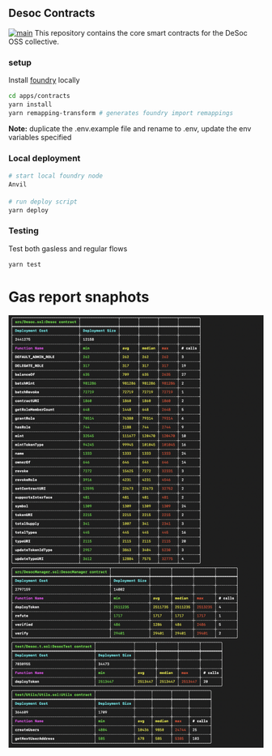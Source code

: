## Desoc Contracts
[![main](https://github.com/desci-labs/soulbound/actions/workflows/contracts.yml/badge.svg)](https://github.com/desci-labs/soulbound/actions/workflows/contracts.yml)
This repository contains the core smart contracts for the DeSoc OSS collective.

### setup
Install [foundry](https://book.getfoundry.sh/getting-started/installation) locally
```bash
cd apps/contracts
yarn install
yarn remapping-transform # generates foundry import remappings
```

**Note:** duplicate the .env.example file and rename to .env, update the env variables specified
### Local deployment
```bash
# start local foundry node
Anvil

# run deploy script
yarn deploy
```
### Testing
Test both gasless and regular flows
```bash
yarn test
```
# Gas report snaphots
![Gas reports](../../gasreport.png)
